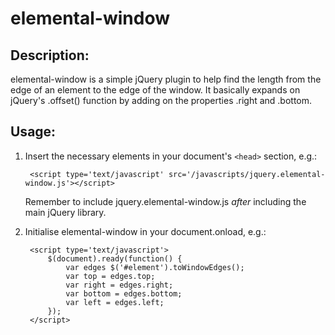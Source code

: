# elemental-window

## Description:
elemental-window is a simple jQuery plugin to help find the length from the edge of an element to the edge of the window.
It basically expands on jQuery's .offset() function by adding on the properties .right and .bottom.

## Usage:
1. Insert the necessary elements in your document's `<head>` section, e.g.:
   
        <script type='text/javascript' src='/javascripts/jquery.elemental-window.js'></script>

   Remember to include jquery.elemental-window.js *after* including the main jQuery library.

2. Initialise elemental-window in your document.onload, e.g.:

        <script type='text/javascript'>
            $(document).ready(function() {
                var edges $('#element').toWindowEdges();
                var top = edges.top;
                var right = edges.right;
                var bottom = edges.bottom;
                var left = edges.left;
            });
        </script>
